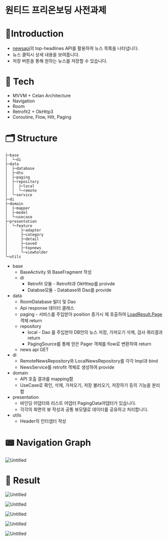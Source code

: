 # 원티드 프리온보딩 사전과제

# 📱Introduction

- [newsapi](https://newsapi.org/)의 top-headlines API를 활용하여 뉴스 목록을 나타냅니다.
- 뉴스 클릭시 상세 내용을 보여줍니다.
- 저장 버튼을 통해 원하는 뉴스를 저장할 수 있습니다.

# 🔧 Tech

- MVVM + Celan Architecture
- Navigation
- Room
- Retrofit2 + OkHttp3
- Coroutine, Flow, Hilt, Paging

# 🗂️ Structure


~~~
├─base
│  └─di
├─data
│  ├─database
│  ├─dto
│  ├─paging
│  ├─repository
│  │  ├─local
│  │  └─remote
│  └─service
├─di
├─domain
│  ├─mapper
│  ├─model
│  └─usecase
├─presentation
│  └─feature
│      ├─adapter
│      ├─category
│      ├─detail
│      ├─saved
│      ├─topnews
│      └─viewholder
└─utils
~~~

- base
    - BaseActivity 와 BaseFragment 작성
    - di
        - Retrofit 모듈 - Retrofit과 OkHttep를 proivde
        - Databse모듈 - Database와 Dao를 provide
- data
    - RoomDatabase 빌더 및 Dao
    - Api response 데이터 클래스
    - paging - 서비스를 주입받아 position 증가시 재 호출하여 [LoadResult.Page](http://LoadResult.Page) 객체 return
    - repository
        - local - Dao 를 주입받아 DB안의 뉴스 저장, 가져오기 삭제, 검사 쿼리결과 return
        - PagingSource를 통해 얻은 Pager 객체를 flow로 변환하여 return
    - news api GET
- di
    - RemoteNewsRepository와 LocalNewsRepository를 각각 Impl과 bind
    - NewsService를 retrofit 객체로 생성하여 provide
- domain
    - API 호출 결과를 mapping함
    - UseCase로 확인, 삭제, 가져오기, 저장 불러오기, 저장하기 등의 기능을 분리함
- presentation
    - 바인딩 어댑터와 리스트 어댑터 PagingData어댑터가 있습니다.
    - 각각의 화면의 뷰 작성과 공통 뷰모델로 데이터를 공유하고 처리합니다.
- utils
    - Header의 인터셉터 작성

# 📟 Navigation Graph

![Untitled](%E1%84%8B%E1%85%AF%E1%86%AB%E1%84%90%E1%85%B5%E1%84%83%E1%85%B3%20%E1%84%91%E1%85%B3%E1%84%85%E1%85%B5%E1%84%8B%E1%85%A9%E1%86%AB%E1%84%87%E1%85%A9%E1%84%83%E1%85%B5%E1%86%BC%20%E1%84%89%E1%85%A1%E1%84%8C%E1%85%A5%E1%86%AB%E1%84%80%E1%85%AA%E1%84%8C%E1%85%A6%204cdb0649b4eb4c19bd0b22e6f5570bf6/Untitled.png)

# 📱 Result

![Untitled](%E1%84%8B%E1%85%AF%E1%86%AB%E1%84%90%E1%85%B5%E1%84%83%E1%85%B3%20%E1%84%91%E1%85%B3%E1%84%85%E1%85%B5%E1%84%8B%E1%85%A9%E1%86%AB%E1%84%87%E1%85%A9%E1%84%83%E1%85%B5%E1%86%BC%20%E1%84%89%E1%85%A1%E1%84%8C%E1%85%A5%E1%86%AB%E1%84%80%E1%85%AA%E1%84%8C%E1%85%A6%204cdb0649b4eb4c19bd0b22e6f5570bf6/Untitled%201.png)

![Untitled](%E1%84%8B%E1%85%AF%E1%86%AB%E1%84%90%E1%85%B5%E1%84%83%E1%85%B3%20%E1%84%91%E1%85%B3%E1%84%85%E1%85%B5%E1%84%8B%E1%85%A9%E1%86%AB%E1%84%87%E1%85%A9%E1%84%83%E1%85%B5%E1%86%BC%20%E1%84%89%E1%85%A1%E1%84%8C%E1%85%A5%E1%86%AB%E1%84%80%E1%85%AA%E1%84%8C%E1%85%A6%204cdb0649b4eb4c19bd0b22e6f5570bf6/Untitled%202.png)

![Untitled](%E1%84%8B%E1%85%AF%E1%86%AB%E1%84%90%E1%85%B5%E1%84%83%E1%85%B3%20%E1%84%91%E1%85%B3%E1%84%85%E1%85%B5%E1%84%8B%E1%85%A9%E1%86%AB%E1%84%87%E1%85%A9%E1%84%83%E1%85%B5%E1%86%BC%20%E1%84%89%E1%85%A1%E1%84%8C%E1%85%A5%E1%86%AB%E1%84%80%E1%85%AA%E1%84%8C%E1%85%A6%204cdb0649b4eb4c19bd0b22e6f5570bf6/Untitled%203.png)

![Untitled](%E1%84%8B%E1%85%AF%E1%86%AB%E1%84%90%E1%85%B5%E1%84%83%E1%85%B3%20%E1%84%91%E1%85%B3%E1%84%85%E1%85%B5%E1%84%8B%E1%85%A9%E1%86%AB%E1%84%87%E1%85%A9%E1%84%83%E1%85%B5%E1%86%BC%20%E1%84%89%E1%85%A1%E1%84%8C%E1%85%A5%E1%86%AB%E1%84%80%E1%85%AA%E1%84%8C%E1%85%A6%204cdb0649b4eb4c19bd0b22e6f5570bf6/Untitled%204.png)

![Untitled](%E1%84%8B%E1%85%AF%E1%86%AB%E1%84%90%E1%85%B5%E1%84%83%E1%85%B3%20%E1%84%91%E1%85%B3%E1%84%85%E1%85%B5%E1%84%8B%E1%85%A9%E1%86%AB%E1%84%87%E1%85%A9%E1%84%83%E1%85%B5%E1%86%BC%20%E1%84%89%E1%85%A1%E1%84%8C%E1%85%A5%E1%86%AB%E1%84%80%E1%85%AA%E1%84%8C%E1%85%A6%204cdb0649b4eb4c19bd0b22e6f5570bf6/Untitled%205.png)

